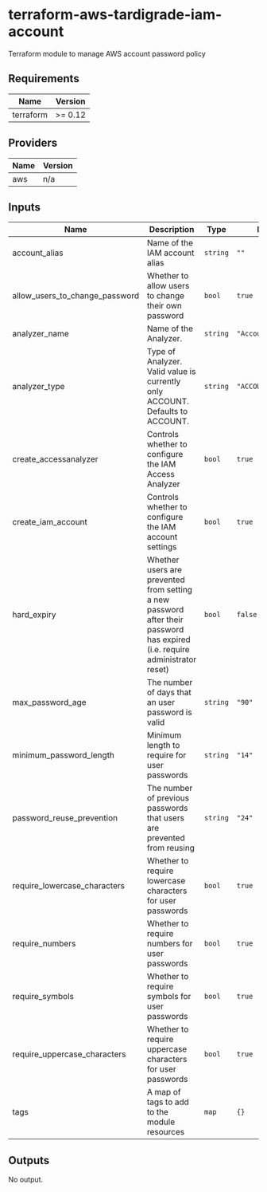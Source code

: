# terraform-aws-tardigrade-iam-account

Terraform module to manage AWS account password policy


<!-- BEGIN TFDOCS -->
## Requirements

| Name | Version |
|------|---------|
| terraform | >= 0.12 |

## Providers

| Name | Version |
|------|---------|
| aws | n/a |

## Inputs

| Name | Description | Type | Default | Required |
|------|-------------|------|---------|:--------:|
| account\_alias | Name of the IAM account alias | `string` | `""` | no |
| allow\_users\_to\_change\_password | Whether to allow users to change their own password | `bool` | `true` | no |
| analyzer\_name | Name of the Analyzer. | `string` | `"AccountAnalyzer"` | no |
| analyzer\_type | Type of Analyzer. Valid value is currently only ACCOUNT. Defaults to ACCOUNT. | `string` | `"ACCOUNT"` | no |
| create\_accessanalyzer | Controls whether to configure the IAM Access Analyzer | `bool` | `true` | no |
| create\_iam\_account | Controls whether to configure the IAM account settings | `bool` | `true` | no |
| hard\_expiry | Whether users are prevented from setting a new password after their password has expired (i.e. require administrator reset) | `bool` | `false` | no |
| max\_password\_age | The number of days that an user password is valid | `string` | `"90"` | no |
| minimum\_password\_length | Minimum length to require for user passwords | `string` | `"14"` | no |
| password\_reuse\_prevention | The number of previous passwords that users are prevented from reusing | `string` | `"24"` | no |
| require\_lowercase\_characters | Whether to require lowercase characters for user passwords | `bool` | `true` | no |
| require\_numbers | Whether to require numbers for user passwords | `bool` | `true` | no |
| require\_symbols | Whether to require symbols for user passwords | `bool` | `true` | no |
| require\_uppercase\_characters | Whether to require uppercase characters for user passwords | `bool` | `true` | no |
| tags | A map of tags to add to the module resources | `map` | `{}` | no |

## Outputs

No output.

<!-- END TFDOCS -->
